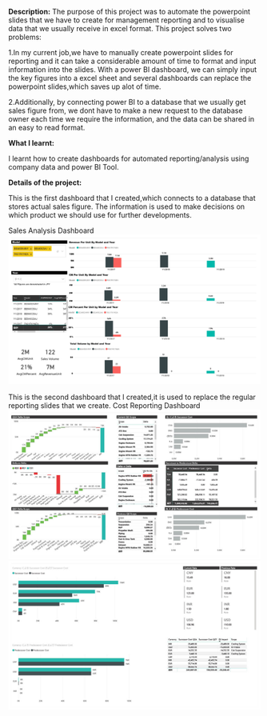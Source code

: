 <b>Description:</b>
The purpose of this project was to automate the powerpoint slides that we have to create for management reporting and to visualise data that we usually receive in excel format. This project solves two problems:

1.In my current job,we have to manually create powerpoint slides for reporting and it can take a considerable amount of time to format and input information into the slides. With a power BI dashboard, we can simply input the key figures into a excel sheet and several dashboards can replace the powerpoint slides,which saves up alot of time. 

2.Additionally, by connecting power BI to a database that we usually get sales figure from, we dont have to make a new request to the database owner each time we require the information, and the data can be shared in an easy to read format.



<b>What I learnt:</b>

I learnt how to create dashboards for automated reporting/analysis using company data and power BI Tool.


<b>Details of the project:</b>

This is the first dashboard that I created,which connects to a database that stores actual sales figure. The information is used to make decisions on which product we should use for further developments.

Sales Analysis Dashboard
![Screenshot](https://github.com/joshnsw/Data-Science-Analysis-projects/blob/main/Truck%20Data%20Reporting%20Dashboard/Sales%20analysis%20dashboard_page-0001.jpg)



This is the second dashboard that I created,it is used to replace the regular reporting slides that we create.
Cost Reporting Dashboard
![Screenshot](https://github.com/joshnsw/Data-Science-Analysis-projects/blob/main/Truck%20Data%20Reporting%20Dashboard/Cost%20Reporting%20Dashboard1024_1.jpg)
![Screenshot](https://github.com/joshnsw/Data-Science-Analysis-projects/blob/main/Truck%20Data%20Reporting%20Dashboard/Cost%20Reporting%20Dashboard1024_2.jpg)

